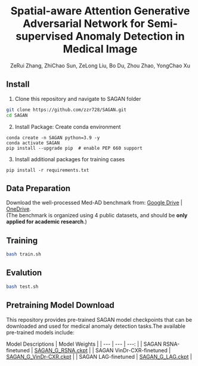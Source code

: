 <p align="center">
  <h1 align="center">Spatial-aware Attention Generative Adversarial Network for Semi-supervised     
   Anomaly Detection in Medical Image</h1>
  <p align="center">
    ZeRui Zhang, ZhiChao Sun, ZeLong Liu, Bo Du, Zhou Zhao, YongChao Xu
  </p>
  <div align="center"></div>
</p>


## Install
1. Clone this repository and navigate to SAGAN folder

```bash
git clone https://github.com/zzr728/SAGAN.git
cd SAGAN
```

2. Install Package: Create conda environment

```Shell
conda create -n SAGAN python=3.9 -y
conda activate SAGAN
pip install --upgrade pip  # enable PEP 660 support
```

3. Install additional packages for training cases
```Shell
pip install -r requirements.txt
```

## Data Preparation
Download the well-processed Med-AD benchmark from: [Google Drive](https://drive.google.com/file/d/1ijdaVBNdkYP4h0ClYFYTq9fN1eHoOSa6/view?usp=sharing) | [OneDrive](https://hkustconnect-my.sharepoint.com/:u:/g/personal/ycaibt_connect_ust_hk/EdCbKrjjRMlKi-1AotcAfkoB_jmbTQ2gnQChltgh7l8xVQ?e=t17t2S). <br>
(The benchmark is organized using 4 public datasets, and should be **only applied for academic research**.)

## Training
```bash
bash train.sh
```

## Evalution
```bash
bash test.sh
```

## Pretraining Model Download
This repository provides pre-trained SAGAN model checkpoints that can be downloaded and used for medical anomaly detection tasks.The available pre-trained models include:

 Model Descriptions | Model Weights |
| --- | --- | ---: |
| SAGAN RSNA-finetuned | [SAGAN_G_RSNA.ckpt](https://drive.google.com/file/d/1AwFg6qEJVT2exmyWStvk32sEmboYjcth/view?usp=drive_link) |
| SAGAN VinDr-CXR-finetuned | [SAGAN_G_VinDr-CXR.ckpt](https://drive.google.com/file/d/1qqAa8TdrFRIgwzn6oTsDRhOMEswNCede/view?usp=drive_link) |
| SAGAN LAG-finetuned | [SAGAN_G_LAG.ckpt](https://drive.google.com/file/d/15P7zu_I4oZluDIgjqgSNuDajqAfFzhxk/view?usp=drive_link) |
